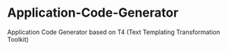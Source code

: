 # Application-Code-Generator
Application Code Generator based on T4 (Text Templating Transformation Toolkit)
